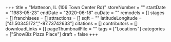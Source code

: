 +++
title = "Matteson, IL (106 Town Center Rd)"
storeNumber = ""
startDate = "1983-05-23"
endDate = "2020-06-18"
cuDate = ""
remodels = []
stages = []
franchisees = []
attractions = []
sqft = ""
latitudeLongitude = ["41.50345172","-87.73742633"]
citations = []
contributors = []
downloadLinks = []
pageThumbnailFile = ""
tags = ["Locations"]
categories = ["ShowBiz Pizza Place"]
draft = false
+++
